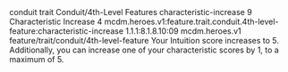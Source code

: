 <ability>
  <metadata>
    <class>conduit</class>
    <feature_type>trait</feature_type>
    <file_dpath>Conduit/4th-Level Features</file_dpath>
    <item_id>characteristic-increase</item_id>
    <item_index>9</item_index>
    <item_name>Characteristic Increase</item_name>
    <level>4</level>
    <scc>mcdm.heroes.v1:feature.trait.conduit.4th-level-feature:characteristic-increase</scc>
    <scdc>1.1.1:8.1.8.10:09</scdc>
    <source>mcdm.heroes.v1</source>
    <type>feature/trait/conduit/4th-level-feature</type>
  </metadata>
  <effects>
    <effect type="mundane">Your Intuition score increases to 5. Additionally, you can increase one of your characteristic scores by 1, to a maximum of 5.</effect>
  </effects>
</ability>
